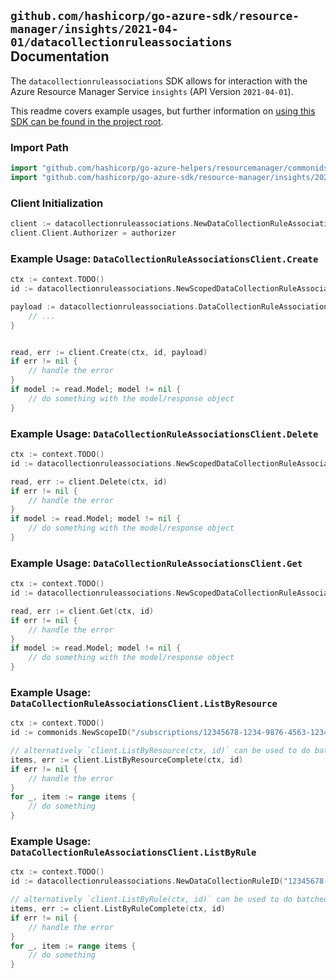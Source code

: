 
## `github.com/hashicorp/go-azure-sdk/resource-manager/insights/2021-04-01/datacollectionruleassociations` Documentation

The `datacollectionruleassociations` SDK allows for interaction with the Azure Resource Manager Service `insights` (API Version `2021-04-01`).

This readme covers example usages, but further information on [using this SDK can be found in the project root](https://github.com/hashicorp/go-azure-sdk/tree/main/docs).

### Import Path

```go
import "github.com/hashicorp/go-azure-helpers/resourcemanager/commonids"
import "github.com/hashicorp/go-azure-sdk/resource-manager/insights/2021-04-01/datacollectionruleassociations"
```


### Client Initialization

```go
client := datacollectionruleassociations.NewDataCollectionRuleAssociationsClientWithBaseURI("https://management.azure.com")
client.Client.Authorizer = authorizer
```


### Example Usage: `DataCollectionRuleAssociationsClient.Create`

```go
ctx := context.TODO()
id := datacollectionruleassociations.NewScopedDataCollectionRuleAssociationID("/subscriptions/12345678-1234-9876-4563-123456789012/resourceGroups/some-resource-group", "dataCollectionRuleAssociationValue")

payload := datacollectionruleassociations.DataCollectionRuleAssociationProxyOnlyResource{
	// ...
}


read, err := client.Create(ctx, id, payload)
if err != nil {
	// handle the error
}
if model := read.Model; model != nil {
	// do something with the model/response object
}
```


### Example Usage: `DataCollectionRuleAssociationsClient.Delete`

```go
ctx := context.TODO()
id := datacollectionruleassociations.NewScopedDataCollectionRuleAssociationID("/subscriptions/12345678-1234-9876-4563-123456789012/resourceGroups/some-resource-group", "dataCollectionRuleAssociationValue")

read, err := client.Delete(ctx, id)
if err != nil {
	// handle the error
}
if model := read.Model; model != nil {
	// do something with the model/response object
}
```


### Example Usage: `DataCollectionRuleAssociationsClient.Get`

```go
ctx := context.TODO()
id := datacollectionruleassociations.NewScopedDataCollectionRuleAssociationID("/subscriptions/12345678-1234-9876-4563-123456789012/resourceGroups/some-resource-group", "dataCollectionRuleAssociationValue")

read, err := client.Get(ctx, id)
if err != nil {
	// handle the error
}
if model := read.Model; model != nil {
	// do something with the model/response object
}
```


### Example Usage: `DataCollectionRuleAssociationsClient.ListByResource`

```go
ctx := context.TODO()
id := commonids.NewScopeID("/subscriptions/12345678-1234-9876-4563-123456789012/resourceGroups/some-resource-group")

// alternatively `client.ListByResource(ctx, id)` can be used to do batched pagination
items, err := client.ListByResourceComplete(ctx, id)
if err != nil {
	// handle the error
}
for _, item := range items {
	// do something
}
```


### Example Usage: `DataCollectionRuleAssociationsClient.ListByRule`

```go
ctx := context.TODO()
id := datacollectionruleassociations.NewDataCollectionRuleID("12345678-1234-9876-4563-123456789012", "example-resource-group", "dataCollectionRuleValue")

// alternatively `client.ListByRule(ctx, id)` can be used to do batched pagination
items, err := client.ListByRuleComplete(ctx, id)
if err != nil {
	// handle the error
}
for _, item := range items {
	// do something
}
```
